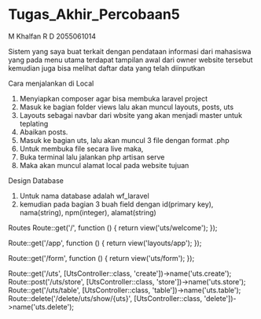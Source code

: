 # Tugas_Akhir_Percobaan5

M Khalfan R D 2055061014

Sistem yang saya buat terkait dengan pendataan informasi dari mahasiswa yang pada menu utama terdapat tampilan awal dari owner website tersebut kemudian juga bisa melihat daftar data yang telah diinputkan

Cara menjalankan di Local
1. Menyiapkan composer agar bisa membuka laravel project
2. Masuk ke bagian folder views lalu akan muncul layouts, posts, uts
3. Layouts sebagai navbar dari wbsite yang akan menjadi master untuk teplating
4. Abaikan posts.
5. Masuk ke bagian uts, lalu akan muncul 3 file dengan format .php
6. Untuk membuka file secara live maka,
7. Buka terminal lalu jalankan php artisan serve
8. Maka akan muncul alamat local pada website tujuan

Design Database
1. Untuk nama database adalah wf_laravel
2. kemudian pada bagian 3 buah field dengan id(primary key), nama(string), npm(integer), alamat(string) 

Routes
Route::get('/', function () {
    return view('uts/welcome');
});

Route::get('/app', function () {
    return view('layouts/app');
});

Route::get('/form', function () {
    return view('uts/form');
});

Route::get('/uts', [UtsController::class, 'create'])->name('uts.create');
Route::post('/uts/store', [UtsController::class, 'store'])->name('uts.store');
Route::get('/uts/table', [UtsController::class, 'table'])->name('uts.table');
Route::delete('/delete/uts/show/{uts}', [UtsController::class, 'delete'])->name('uts.delete');

